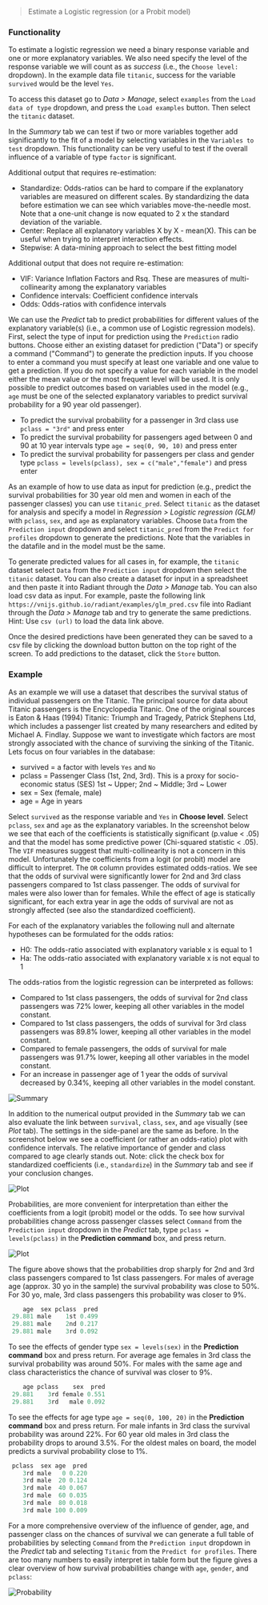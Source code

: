 > Estimate a Logistic regression (or a Probit model)

### Functionality

To estimate a logistic regression we need a binary response variable and one or more explanatory variables. We also need specify the level of the response variable we will count as as _success_ (i.e., the `Choose level:` dropdown). In the example data file `titanic`, success for the variable `survived` would be the level `Yes`.

To access this dataset go to _Data > Manage_, select `examples` from the `Load data of type` dropdown, and press the `Load examples` button. Then select the `titanic` dataset.

In the _Summary_ tab we can test if two or more variables together add significantly to the fit of a model by selecting variables in the `Variables to test` dropdown. This functionality can be very useful to test if the overall influence of a variable of type `factor` is significant.

Additional output that requires re-estimation:

* Standardize: Odds-ratios can be hard to compare if the explanatory variables are measured on different scales. By standardizing the data before estimation we can see which variables move-the-needle most. Note that a one-unit change is now equated to 2 x the standard deviation of the variable.
* Center: Replace all explanatory variables X by X - mean(X). This can be useful when trying to interpret interaction effects.
* Stepwise: A data-mining approach to select the best fitting model

Additional output that does not require re-estimation:

* VIF: Variance Inflation Factors and Rsq. These are measures of multi-collinearity among the explanatory variables
* Confidence intervals: Coefficient confidence intervals
* Odds: Odds-ratios with confidence intervals

We can use the _Predict_ tab to predict probabilities for different values of the explanatory variable(s) (i.e., a common use of Logistic regression models). First, select the type of input for prediction using the `Prediction` radio buttons. Choose either an existing dataset for prediction ("Data") or specify a command ("Command") to generate the prediction inputs. If you choose to enter a command you must specify at least one variable and one value to get a prediction. If you do not specify a value for each variable in the model either the mean value or the most frequent level will be used. It is only possible to predict outcomes based on variables used in the model (e.g., `age` must be one of the selected explanatory variables to predict survival probability for a 90 year old passenger).

* To predict the survival probability for a passenger in 3rd class use `pclass = "3rd"` and press enter
* To predict the survival probability for passengers aged between 0 and 90 at 10 year intervals type `age = seq(0, 90, 10)` and press enter
* To predict the survival probability for passengers per class and gender type `pclass = levels(pclass), sex = c("male","female")` and press enter

As an example of how to use data as input for prediction (e.g., predict the survival probabilities for 30 year old men and women in each of the passenger classes) you can use `titanic_pred`. Select `titanic` as the dataset for analysis and specify a model in _Regression > Logistic regression (GLM)_ with `pclass`, `sex`, and `age` as explanatory variables. Choose `Data` from the `Prediction input` dropdown and select `titanic_pred` from the `Predict for profiles` dropdown to generate the predictions. Note that the variables in the datafile and in the model must be the same.

To generate predicted values for all cases in, for example, the `titanic` dataset select `Data` from the `Prediction input` dropdown then select the `titanic` dataset. You can also create a dataset for input in a spreadsheet and then paste it into Radiant through the _Data > Manage_ tab. You can also load csv data as input. For example, paste the following link `https://vnijs.github.io/radiant/examples/glm_pred.csv` file into Radiant through the _Data > Manage_ tab and try to generate the same predictions. Hint: Use `csv (url)` to load the data link above.

Once the desired predictions have been generated they can be saved to a csv file by clicking the download button button on the top right of the screen. To add predictions to the dataset, click the `Store` button.

### Example

As an example we will use a dataset that describes the survival status of individual passengers on the Titanic. The principal source for data about Titanic passengers is the Encyclopedia Titanic. One of the original sources is Eaton & Haas (1994) Titanic: Triumph and Tragedy, Patrick Stephens Ltd, which includes a passenger list created by many researchers and edited by Michael A. Findlay. Suppose we want to investigate which factors are most strongly associated with the chance of surviving the sinking of the Titanic. Lets focus on four variables in the database:

- survived = a factor with levels `Yes` and `No`
- pclass = Passenger Class (1st, 2nd, 3rd). This is a proxy for socio-economic status (SES) 1st ~ Upper; 2nd ~ Middle; 3rd ~ Lower
- sex = Sex (female, male)
- age = Age in years

Select `survived` as the response variable and `Yes` in **Choose level**. Select `pclass`, `sex` and `age` as the explanatory variables. In the screenshot below we see that each of the coefficients is statistically significant (p.value < .05) and that the model has some predictive power (Chi-squared statistic < .05). The `VIF` measures suggest that multi-collinearity is not a concern in this model. Unfortunately the coefficients from a logit (or probit) model are difficult to interpret. The `OR` column provides estimated odds-ratios. We see that the odds of survival were significantly lower for 2nd and 3rd class passengers compared to 1st class passenger. The odds of survival for males were also lower than for females. While the effect of age is statically significant, for each extra year in age the odds of survival are not as strongly affected (see also the standardized coefficient).

For each of the explanatory variables the following null and alternate hypotheses can be formulated for the odds ratios:

* H0: The odds-ratio associated with explanatory variable x is equal to 1
* Ha: The odds-ratio associated with explanatory variable x is not equal to 1

The odds-ratios from the logistic regression can be interpreted as follows:

- Compared to 1st class passengers, the odds of survival for 2nd class passengers was 72% lower, keeping all other variables in the model constant.
- Compared to 1st class passengers, the odds of survival for 3rd class passengers was 89.8% lower, keeping all other variables in the model constant.
- Compared to female passengers, the odds of survival for male passengers was 91.7% lower, keeping all other variables in the model constant.
- For an increase in passenger age of 1 year the odds of survival decreased by 0.34%, keeping all other variables in the model constant.

![Summary](figures_model/logistic_summary.png)

In addition to the numerical output provided in the _Summary_ tab we can also evaluate the link between `survival`, `class`, `sex`, and `age` visually (see _Plot_ tab). The settings in the side-panel are the same as before. In the screenshot below we see a coefficient (or rather an odds-ratio) plot with confidence intervals. The relative importance of gender and class compared to age clearly stands out. Note: click the check box for standardized coefficients (i.e., `standardize`) in the _Summary_ tab and see if your conclusion changes.

![Plot](figures_model/logistic_plot.png)

Probabilities, are more convenient for interpretation than either the coefficients from a logit (probit) model or the odds. To see how survival probabilities change across passenger classes select `Command` from the `Prediction input` dropdown in the _Predict_ tab, type `pclass = levels(pclass)` in the **Prediction command** box, and press return.

![Plot](figures_model/logistic_predict.png)

The figure above shows that the probabilities drop sharply for 2nd and 3rd class passengers compared to 1st class passengers. For males of average age (approx. 30 yo in the sample) the survival probability was close to 50%. For 30 yo, male, 3rd class passengers this probability was closer to 9%.

```r
    age  sex pclass  pred
 29.881 male    1st 0.499
 29.881 male    2nd 0.217
 29.881 male    3rd 0.092
```

To see the effects of gender type `sex = levels(sex)` in the **Prediction command** box and press return. For average age females in 3rd class the survival probability was around 50%. For males with the same age and class characteristics the chance of survival was closer to 9%.

```r
    age pclass    sex  pred
 29.881    3rd female 0.551
 29.881    3rd   male 0.092
```

To see the effects for age type `age = seq(0, 100, 20)` in the **Prediction command** box and press return. For male infants in 3rd class the survival probability was around 22%. For 60 year old males in 3rd class the probability drops to around 3.5%. For the oldest males on board, the model predicts a survival probability close to 1%.

```r
 pclass  sex age  pred
    3rd male   0 0.220
    3rd male  20 0.124
    3rd male  40 0.067
    3rd male  60 0.035
    3rd male  80 0.018
    3rd male 100 0.009
```

For a more comprehensive overview of the influence of gender, age, and passenger class on the chances of survival we can generate a full table of probabilities by selecting `Command` from the `Prediction input` dropdown in the _Predict_ tab and selecting `Titanic` from the `Predict for profiles`. There are too many numbers to easily interpret in table form but the figure gives a clear overview of how survival probabilities change with `age`, `gender`, and `pclass`:

![Probability](figures_model/logistic_predict_data.png)
